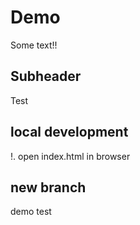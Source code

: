 # Demo

 Some text!!


## Subheader

Test

## local development

!. open index.html in browser

## new branch

demo test